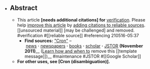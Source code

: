 - ## Abstract 
    - This article **[needs additional citations] for** [verification](https://en.wikipedia.org/wiki/Wikipedia:Verifiability). Please help [improve this article](https://en.wikipedia.org/w/index.php?title=Cron&action=edit) by [adding citations to reliable sources](https://en.wikipedia.org/wiki/Help:Referencing_for_beginners). [[unsourced material]] [may be challenged] and removed. #verification #[[reliable source]] #referencing
210516-05:37
        - __Find sources:__ ["Cron"](https://www.google.com/search?as_eq=wikipedia&q=%22Cron%22) – [news](https://www.google.com/search?tbm=nws&q=%22Cron%22+-wikipedia) **·** [newspapers](https://www.google.com/search?&q=%22Cron%22+site:news.google.com/newspapers&source=newspapers) **·** [books](https://www.google.com/search?tbs=bks:1&q=%22Cron%22+-wikipedia) **·** [scholar](https://scholar.google.com/scholar?q=%22Cron%22) **·** [JSTOR](https://www.jstor.org/action/doBasicSearch?Query=%22Cron%22&acc=on&wc=on) __(November 2011)____ ([Learn how and when to](https://en.wikipedia.org/wiki/Help:Maintenance_template_removal) remove this [[template message]])__ #maintenance #JSTOR #[[Google Scholar]]
    - __For other uses, see __[Cron (disambiguation)]__.__
